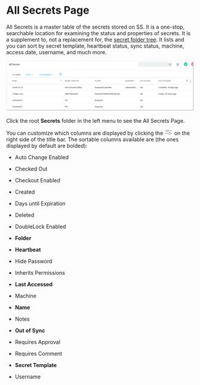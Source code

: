 [title]: # "All Secrets Page"
[tags]: # "Administration, all secrets"
[priority]: # "1000"

# All Secrets Page

All Secrets is a master table of the secrets stored on SS. It is a one-stop, searchable location for examining the status and properties of secrets. It is a supplement to, not a replacement for, the [secret folder tree](../../secret-folders/index.md). It lists and you can sort by secret template, heartbeat status, sync status, machine, access date, username, and much more. 

![image-20200814112846974](images/image-20200814112846974.png)

Click the root **Secrets** folder in the left menu to see the All Secrets Page. 

You can customize which columns are displayed by clicking the ![image-20200814112939180](images/image-20200814112939180.png) on the right side of the title bar. The sortable columns available are (the ones displayed by default are bolded):

- Auto Change Enabled

- Checked Out

- Checkout Enabled

- Created

- Days until Expiration

- Deleted

- DoubleLock Enabled

- **Folder**

- **Heartbeat**

- Hide Password

- Inherits Permissions

- **Last Accessed**

- Machine

- **Name**

- Notes

- **Out of Sync**

- Requires Approval

- Requires Comment

- **Secret Template**

- Username